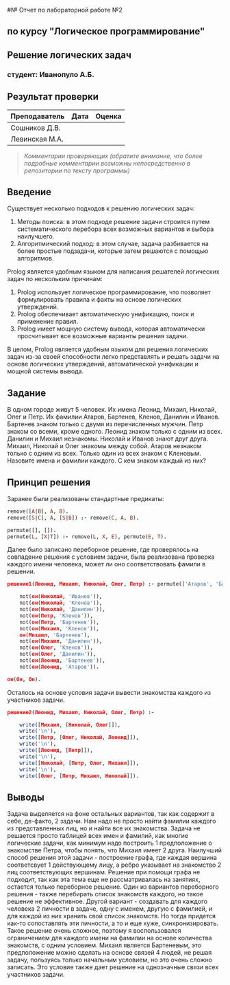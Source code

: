 #№ Отчет по лабораторной работе №2
## по курсу "Логическое программирование"

## Решение логических задач

### студент: Иванопуло А.Б.

## Результат проверки

| Преподаватель     | Дата         |  Оценка       |
|-------------------|--------------|---------------|
| Сошников Д.В. |              |               |
| Левинская М.А.|              |               |

> *Комментарии проверяющих (обратите внимание, что более подробные комментарии возможны непосредственно в репозитории по тексту программы)*


## Введение

Существует несколько подходов к решению логических задач: 
1) Методы поиска: в этом подходе решение задачи строится путем систематического перебора всех возможных вариантов и выбора наилучшего.
2) Алгоритмический подход: в этом случае, задача разбивается на более простые подзадачи, которые затем решаются с помощью алгоритмов.

Prolog является удобным языком для написания решателей логических задач по нескольким причинам:
1) Prolog использует логическое программирование, что позволяет формулировать правила и факты на основе логических утверждений.
2) Prolog обеспечивает автоматическую унификацию, поиск и применение правил.
3) Prolog имеет мощную систему вывода, которая автоматически просчитывает все возможные варианты решения задачи.

В целом, Prolog является удобным языком для решения логических задач из-за своей способности легко представлять и решать задачи на основе логических утверждений, автоматической унификации и мощной системы вывода.

## Задание

В одном городе живут 5 человек. Их имена Леонид, Михаил, Николай, Олег и Петр. Их фамилии Атаров, Бартенев, Кленов, Данилин и Иванов. Бартенев знаком только с двумя из перечисленных мужчин. Петр знаком со всеми, кроме одного. Леонид знаком только с одним из всех. Данилин и Михаил незнакомы. Николай и Иванов знают друг друга. Михаил, Николай и Олег знакомы между собой. Атаров незнаком только с одним из всех. Только один из всех знаком с Кленовым. Назовите имена и фамилии каждого. С кем знаком каждый из них?

## Принцип решения

Заранее были реализованы стандартные предикаты:
```prolog
remove([A|B], A, B).
remove([S|C], A, [S|B]) :- remove(C, A, B).

permute([], []).
permute(L, [X|T]) :- remove(L, X, E), permute(E, T).
```
Далее было записано переборное решение, где проверялось на совпадение решения с условием задачи, была реализована проверка каждого имени человека, может ли оно соответствовать фамили в решении.

```prolog
решение1(Леонид, Михаил, Николай, Олег, Петр) :- permute(['Атаров', 'Бартенев', 'Кленов', 'Данилин', 'Иванов'], [Леонид, Михаил, Николай, Олег, Петр]),

    not(он(Николай, 'Иванов')),
    not(он(Николай, 'Кленов')),
    not(он(Николай, 'Данилин')),
    not(он(Петр, 'Кленов')),
    not(он(Петр, 'Бартенев')),
    not(он(Михаил, 'Кленов')),
    он(Михаил, 'Бартенев'),
    not(он(Михаил, 'Данилин')),
    not(он(Олег, 'Кленов')),
    not(он(Олег, 'Данилин')),
    not(он(Леонид, 'Бартенев')),
    not(он(Леонид, 'Атаров')).

он(Он, Он).
```

Осталось на основе условия задачи вывести знакомства каждого из участников задачи.

```prolog
решение2(Леонид, Михаил, Николай, Олег, Петр) :-

    write([Михаил, [Николай, Олег]]),
    write('\n'), 
    write([Петр, [Олег, Николай, Леонид]]),
    write('\n'), 
    write([Леонид, [Петр]]), 
    write('\n'), 
    write([Николай, [Петр, Олег, Михаил]]),
    write('\n'), 
    write([Олег, [Петр, Михаил, Николай]]).

```

## Выводы

Задача выделяется на фоне остальных вариантов, так как содержит в себе, де-факто, 2 задачи. Нам надо не просто найти фамилии каждого из представленных лиц, но и найти все их знакомства. Задача не решается просто таблицей всех имен и фамилий, как многие логические задачи, как минимум надо построить 1 предположение о знакомстве Петра, чтобы понять, что Михаил имеет 2 друга. Наилучший способ решения этой задачи - построение графа, где каждая вершина соответсвует 1 действующему лицу, а ребро указывает на знакомство 2 лиц соответствующих вершинам. Решение при помощи графа не подходит, так как эта тема еще не рассматривалась на занятиях, остается только переборное решение. Один из вариантов переборного решения - также перебирать список знакомств каждого, но такое решение не эффективное. Другой вариант - создавать для каждого человека 2 личности в задаче, одну с именем, другую с фамилией, и для каждой из них хранить свой список знакомств. Но тогда придется как-то сопоставлять эти личности, а то и еще хуже, синхронизировать. Такое решение очень сложное, поэтому я воспользовался ограничением для каждого имени на фамилии на основе количества знакомств, с одним условием. Михаил является Бартеневым, это предположение можно сделать на основе связей 4 людей, не решая задачу, пользуясь только начальным условием, но это очень сложно записать. Это условие также дает решение на однозначные связи всех участников задачи.



